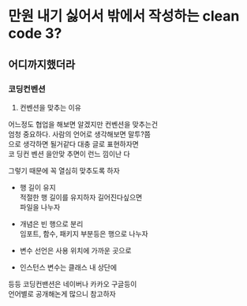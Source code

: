 # 만원 내기 싫어서 밖에서 작성하는 clean code 3?

## 어디까지했더라

### 코딩컨벤션

1. 컨벤션을 맞추는 이유

어느정도 협업을 해보면 알겠지만 컨벤션을 맞추는건  
엄청 중요하다. 사람의 언어로 생각해보면 말투?쯤  
으로 생각하면 될거같다 대충 글로 표현하자면  
코 딩컨 벤션 을안맞 추면이 런느 낌이난 다  

그렇기 때문에 꼭 열심히 맞추도록 하자  

- 행 길이 유지  
적절한 행 길이를 유지하자 길어진다싶으면  
파일을 나누자  

- 개념은 빈 행으로 분리  
임포트, 함수, 패키지 부분등은 행으로 나누자  

- 변수 선언은 사용 위치에 가까운 곳으로  
- 인스턴스 변수는 클래스 내 상단에

등등 코딩컨밴션은 네이버나 카카오 구글등이  
언어별로 공개해논게 많으니 참고하자

